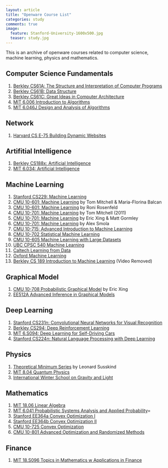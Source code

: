 ```yaml
---
layout: article
title: "Openware Course List"
categories: study
comments: true
image:
  feature: Stanford-University-1600x500.jpg
  teaser: study.jpg
---
```


This is an archive of openware courses related to computer science, machine learning, physics and mathematics.

## Computer Science Fundamentals
1. [Berkley CS61A: The Structure and Interpretation of Computer  Programs](https://inst.eecs.berkeley.edu/~cs61a/fa16/)
2. [Berkley CS61B: Data Structure](http://datastructur.es/sp17/)
3. [Berkley CS61C: Great Ideas in Computer Architecture](https://www.youtube.com/watch?v=gJJeUFyuvvg&list=PL-XXv-cvA_iCl2-D-FS5mk0jFF6cYSJs_)
4. [MIT 6.006 Introduction to Algorithms](https://www.youtube.com/playlist?list=PLUl4u3cNGP61Oq3tWYp6V_F-5jb5L2iHb)
5. [MIT 6.046J Design and Analysis of Algorithms](https://ocw.mit.edu/courses/electrical-engineering-and-computer-science/6-046j-design-and-analysis-of-algorithms-spring-2015/)

## Network
1. [Harvard CS E-75 Building Dynamic Websites](http://cs75.tv/2012/summer/)

## Artifitial Intelligence
1. [Berkley CS188x: Artificial Intelligence](https://edge.edx.org/courses/course-v1%3ABerkeleyX%2BCS188x-SP16%2BSP16/)
2. [MIT 6.034: Artificial Intelligence](https://ocw.mit.edu/courses/electrical-engineering-and-computer-science/6-034-artificial-intelligence-fall-2010/)

## Machine Learning
1. [Stanford CS229: Machine Learning](http://cs229.stanford.edu/)
2. [CMU 10-601: Machine Learning](http://www.cs.cmu.edu/~ninamf/courses/601sp15/lectures.shtml) by Tom Mitchell & Maria-Florina Balcan
3. [CMU 10-601: Machine Learning](https://www.cs.cmu.edu/~roni/10601/) by Roni Rosenfeld
4. [CMU 10-701: Machine Learning](http://www.cs.cmu.edu/~tom/10701_sp11/lectures.shtml) by Tom Mitchell (2011)
5. [CMU 10-701: Machine Learning](http://www.cs.cmu.edu/~mgormley/courses/10701-f16/people.html) by Eric Xing & Matt Gormley
6. [CMU 10-701: Machine Learning](http://alex.smola.org/teaching/10-701-15/intro.html) by Alex Smola
7. [CMU 10-715: Advanced Introduction to Machine Learning](http://www.cs.cmu.edu/~bapoczos/Classes/ML10715_2015Fall/)
8. [CMU 10-702 Statistical Machine Learning](http://www.stat.cmu.edu/~larry/=sml/)
9. [CMU 10-605 Machine Learning with Large Datasets](http://curtis.ml.cmu.edu/w/courses/index.php/Machine_Learning_with_Large_Datasets_10-605_in_Fall_2016#Syllabus)
10. [UBC CPSC 540 Machine Learning](http://www.cs.ubc.ca/~nando/540-2013/lectures.html)
11. [Caltech Learning from Data](http://work.caltech.edu/telecourse.html)
12. [Oxford Machine Learning](https://www.youtube.com/playlist?list=PLE6Wd9FR--EfW8dtjAuPoTuPcqmOV53Fu)
13. [Berkley CS 189 Introduction to Machine Learning](https://people.eecs.berkeley.edu/~jrs/189s16/) (Video Removed)


## Graphical Model
1. [CMU 10-708 Probabilistic Graphical Model](https://www.youtube.com/channel/UCOzakpjRw6jySE1Fu6_ZWGg) by Eric Xing
2. [EE512A Advanced Inference in Graphical Models](http://j.ee.washington.edu/~bilmes/classes/ee512a_fall_2014/)

## Deep Learning
1. [Stanford CS231n: Convolutional Neural Networks for Visual Recognition](http://cs231n.stanford.edu/)
2. [Berkley CS294: Deep Reinforcement Learning](http://rll.berkeley.edu/deeprlcourse/#lecture-videos)
3. [MIT 6.S094: Deep Learning for Self-Driving Cars](http://selfdrivingcars.mit.edu/)
4. [Stanford CS224n: Natural Language Processing with Deep Learning](http://web.stanford.edu/class/cs224n/)

## Physics
1. [Theoretical Minimum Series](http://theoreticalminimum.com/courses) by Leonard Susskind
2. [MIT 8.04 Quantum Physics](https://ocw.mit.edu/courses/physics/8-04-quantum-physics-i-spring-2013/)
3. [International Winter School on Gravity and Light](https://www.youtube.com/watch?v=7G4SqIboeig&list=PLFeEvEPtX_0S6vxxiiNPrJbLu9aK1UVC)

## Mathematics
1. [MIT 18.06 Linear Algebra](https://ocw.mit.edu/courses/mathematics/18-06-linear-algebra-spring-2010/)
2. [MIT 6.041 Probabilistic Systems Analysis and Applied Probability](https://ocw.mit.edu/courses/electrical-engineering-and-computer-science/6-041-probabilistic-systems-analysis-and-applied-probability-fall-2010/)=
3. [Stanford EE364a Convex Optimization I](https://stanford.edu/class/ee364a/)
4. [Stanford EE364b Convex Optimization II](https://stanford.edu/class/ee364b/)
5. [CMU 10-725 Convex Optimization](http://www.stat.cmu.edu/~ryantibs/convexopt/)
6. [CMU 10-801 Advanced Optimization and Randomized Methods](http://www.cs.cmu.edu/~suvrit/teach/aopt.html)

## Finance
1. [MIT 18.S096 Topics in Mathematics w Applications in Finance](https://www.youtube.com/playlist?list=PLUl4u3cNGP63ctJIEC1UnZ0btsphnnoHR)
